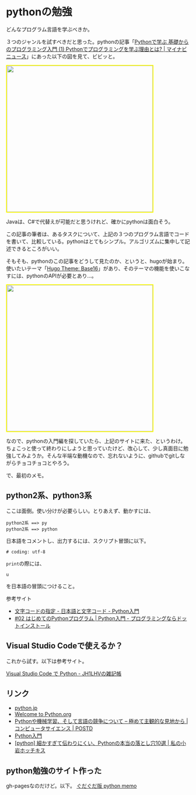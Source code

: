 pythonの勉強
========

どんなプログラム言語を学ぶべきか。

３つのジャンルを試すべきだと思った。pythonの記事「[Pythonで学ぶ 基礎からのプログラミング入門 (1) Pythonでプログラミングを学ぶ理由とは? | マイナビニュース](http://news.mynavi.jp/series/python/001/)」にあった以下の図を見て、ビビッと。

<img src="http://news.mynavi.jp/series/python/001/images/003.jpg" style="width:400px;border:2px solid yellow">

Javaは、C#で代替えが可能だと思うけれど、確かにpythonは面白そう。

この記事の筆者は、あるタスクについて、上記の３つのプログラム言語でコードを書いて、比較している。pythonはとてもシンプル。アルゴリズムに集中して記述できるところがいい。

そもそも、pythonのこの記事をどうして見たのか、というと、hugoが始まり。使いたいテーマ「[Hugo Theme: Base16](http://themes.gohugo.io/base16/)」があり、そのテーマの機能を使いこなすには、pythonのAPIが必要とあり…。

<img src="https://raw.githubusercontent.com/htdvisser/hugo-base16-theme/master/images/screenshot.png" style="width:400px;border:2px solid yellow">

なので、pythonの入門編を探していたら、上記のサイトに来た、というわけ。ちょこっと使って終わりにしようと思っていたけど、改心して、少し真面目に勉強してみようか。そんな半端な動機なので、忘れないように、githubでgitしながらチョコチョコとやろう。

で、最初のメモ。

python2系、python3系
-------------------------

ここは面倒。使い分けが必要らしい。とりあえず、動かすには、

```
python2系 ==> py
python2系 ==> python
```

日本語をコメントし、出力するには、スクリプト冒頭に以下。

```
# coding: utf-8
```

<code>print</code>の際には、

```
u
```
を日本語の冒頭につけること。

参考サイト
- [文字コードの指定 - 日本語と文字コード - Python入門](http://www.pythonweb.jp/tutorial/japan/index1.html)
- [#02 はじめてのPythonプログラム | Python入門 - プログラミングならドットインストール](http://dotinstall.com/lessons/basic_python_v2/26002)

Visual Studio Codeで使えるか？
---------------------------------

これから試す。以下は参考サイト。

[Visual Studio Code で Python - JH1LHVの雑記帳](http://jh1lhv.hatenablog.jp/entry/2015/11/24/211052)

リンク
-------

- [python.jp](http://www.python.jp/)
- [Welcome to Python.org](https://www.python.org/)
- [Pythonや機械学習、そして言語の競争について – 極めて主観的な見地から | コンピュータサイエンス | POSTD](http://postd.cc/python-machine-learning-and-language-wars-a-highly-subjective-point-of-view/)
- [Python入門](http://www.tohoho-web.com/python/index.html)
- [[python] 細かすぎて伝わりにくい、Pythonの本当の落とし穴10選 | 私の小岩ホッチキス](http://kwatch.houkagoteatime.net/blog/2014/08/24/python-pitfalls/)

python勉強のサイト作った
----------------------------
gh-pagesなのだけど。以下。
[ぐだぐだ版 python memo](http://ged1959.github.io/python/)